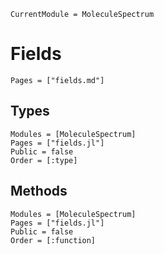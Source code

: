 ```@meta
CurrentModule = MoleculeSpectrum
```

# Fields
```@index
Pages = ["fields.md"]
```

## Types
```@autodocs
Modules = [MoleculeSpectrum]
Pages = ["fields.jl"]
Public = false
Order = [:type]
```

## Methods
```@autodocs
Modules = [MoleculeSpectrum]
Pages = ["fields.jl"]
Public = false
Order = [:function]
```